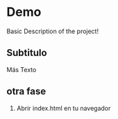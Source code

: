 # Demo 

Basic Description of the project!


## Subtitulo

Más Texto

## otra fase

1. Abrir index.html en tu navegador 